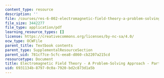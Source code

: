 ```yaml
---
content_type: resource
description: ''
file: /courses/res-6-002-electromagnetic-field-theory-a-problem-solving-approach-spring-2008/6931134b87970c0a7920bd2c873d1a5b_MITRES_6_002S08_Part3.pdf
file_size: 3442277
file_type: application/pdf
learning_resource_types: []
license: https://creativecommons.org/licenses/by-nc-sa/4.0/
ocw_type: OCWFile
parent_title: Textbook contents
parent_type: SupplementalResourceSection
parent_uid: 781cf7ce-5cfc-eea8-d860-cb2207a215cd
resourcetype: Document
title: Electromagnetic Field Theory - A Problem-Solving Approach - Part 3
uid: 6931134b-8797-0c0a-7920-bd2c873d1a5b
---
```


